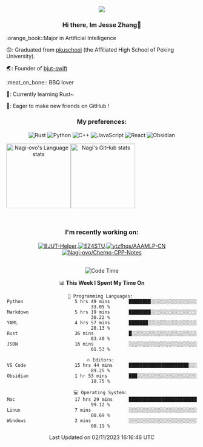 <div align="center">
  <img src="/assets/gif.webp" style="max-width: 100%; height: auto;">

   ### Hi there, Im Jesse Zhang👋
   
  <div align="left">
    <p>:orange_book::Major in Artificial Intelligence</p>
    <p>😊: Graduated from <a href="https://www.pkuschool.edu.cn/">pkuschool</a> (the Affiliated High School of Peking University).</p>
    <p>🌏: Founder of <a href="https://github.com/Open-BJUT">bjut-swift</a></p>
    <p>:meat_on_bone:: BBQ lover</p>
    <p>🦀: Currently learning Rust~</p>
    <p>🤝: Eager to make new friends on GitHub !</p>
</div>

  
### My preferences:

![Rust](https://img.shields.io/badge/Rust-000000?style=for-the-badge&logo=rust&logoColor=white)
![Python](https://img.shields.io/badge/python-3670A0?style=for-the-badge&logo=python&logoColor=ffdd54)
![C++](https://img.shields.io/badge/c++-%2300599C.svg?style=for-the-badge&logo=c%2B%2B&logoColor=white)
![JavaScript](https://img.shields.io/badge/javascript-%23323330.svg?style=for-the-badge&logo=javascript&logoColor=%23F7DF1E)
![React](https://img.shields.io/badge/react-%2320232a.svg?style=for-the-badge&logo=react&logoColor=%2361DAFB)
![Obsidian](https://img.shields.io/badge/Obsidian-%23483699.svg?style=for-the-badge&logo=obsidian&logoColor=white)
 <!-- ![Docker](https://img.shields.io/badge/docker-%230db7ed.svg?style=for-the-badge&logo=docker&logoColor=white) -->
 
<div style="display:flex; flex-wrap:wrap; height: 200px;">
  <img height="170" src="https://github-readme-stats-git-main-nagi-ovo.vercel.app/api/top-langs/?username=Nagi-ovo&hide=css,scss,html,java,typescript,perl,jupyter%20notebook&layout=compact&langs_count=8&card_width=400" alt="Nagi-ovo's Language stats">
  <img height="170" src="https://github-readme-stats-git-main-nagi-ovo.vercel.app/api?username=Nagi-ovo&show_icons=true&theme=radical" alt="Nagi's GitHub stats">
</div>

### I'm recently working on:</a>

 <div>
<a href="https://github.com/Open-BJUT/BJUT-Helper">
  <img align="center" src="https://github-readme-stats-git-main-nagi-ovo.vercel.app/api/pin/?username=Nagi-ovo&repo=BJUT-Helper" alt="BJUT-Helper">
</a>
<a href="https://github.com/Nagi-ovo/EZ4STU">
  <img align="center" src="https://github-readme-stats-git-main-nagi-ovo.vercel.app/api/pin/?username=Nagi-ovo&repo=EZ4STU" alt="EZ4STU">
</a>  
<a href="https://github.com/ytzfhqs/AAAMLP-CN">
  <img align="center" src="https://github-readme-stats-git-main-nagi-ovo.vercel.app/api/pin/?username=ytzfhqs&repo=AAAMLP-CN&show_owner=true" alt="ytzfhqs/AAAMLP-CN">
</a>  
<a href="https://github.com/Nagi-ovo/Cherno-CPP-Notes">
  <img align="center" src="https://github-readme-stats-git-main-nagi-ovo.vercel.app/api/pin/?username=Nagi-ovo&repo=Cherno-CPP-Notes"  alt="Nagi-ovo/Cherno-CPP-Notes">
</a>  
</div>

<br />

<!--START_SECTION:waka-->
![Code Time](http://img.shields.io/badge/Code%20Time-278%20hrs%2038%20mins-blue)

📊 **This Week I Spent My Time On** 

```text
💬 Programming Languages: 
Python                   5 hrs 49 mins       ████████░░░░░░░░░░░░░░░░░   33.05 % 
Markdown                 5 hrs 19 mins       ████████░░░░░░░░░░░░░░░░░   30.22 % 
YAML                     4 hrs 57 mins       ███████░░░░░░░░░░░░░░░░░░   28.13 % 
Rust                     36 mins             █░░░░░░░░░░░░░░░░░░░░░░░░   03.40 % 
JSON                     16 mins             ░░░░░░░░░░░░░░░░░░░░░░░░░   01.53 % 

🔥 Editors: 
VS Code                  15 hrs 44 mins      ██████████████████████░░░   89.25 % 
Obsidian                 1 hr 53 mins        ███░░░░░░░░░░░░░░░░░░░░░░   10.75 % 

💻 Operating System: 
Mac                      17 hrs 29 mins      █████████████████████████   99.12 % 
Linux                    7 mins              ░░░░░░░░░░░░░░░░░░░░░░░░░   00.69 % 
Windows                  2 mins              ░░░░░░░░░░░░░░░░░░░░░░░░░   00.19 % 
```


 Last Updated on 02/11/2023 16:16:46 UTC
<!--END_SECTION:waka-->

</div>









